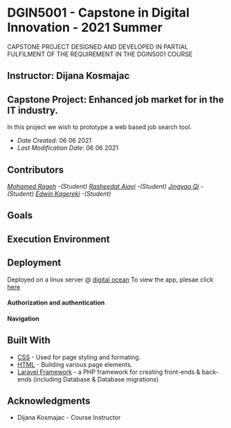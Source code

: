# DGIN5001 - Capstone in Digital Innovation - 2021 Summer
CAPSTONE PROJECT DESIGNED AND DEVELOPED IN PARTIAL FULFILMENT OF THE REQUIREMENT IN THE DGIN5001 COURSE

<!--- The following README.md sample file was adapted from https://gist.github.com/PurpleBooth/109311bb0361f32d87a2#file-readme-template-md by Gabriella Mosquera for academic use ---> 
<!--- You may delete any comments in this sample README.md file. If needing to use as a .txt file then simply delete all comments, edit as needed, and save as a README.txt file --->
## Instructor: Dijana Kosmajac
## Capstone Project: Enhanced job market for in the IT industry.

In this project we wish to prototype a web based job search tool.

* *Date Created*: 06 06 2021
* *Last Modification Date*: 06 06 2021

## Contributors


*[Mohamed Rageh](mh801085@dal.ca) -(Student)*
*[Rasheedat Ajayi](Rasheedat.Ajayi@dal.ca) -(Student)*
*[Jingyao Qi](jn252976@dal.ca) -(Student)*
*[Edwin Kagereki](Kagereki@dal.ca) -(Student)*


<!---* [Edwin M. Kagereki](Kagereki@dal.ca) - *(Role)*
* [Name](email@dal.ca) - *(Role)*
* [Name](email@dal.ca) - *(Role)*
* [Name](email@dal.ca) - *(Role)*
* [Name](email@dal.ca) - *(Role)*--->




## Goals



## Execution Environment



## Deployment

Deployed on a linux server @ [digital ocean](https://www.digitalocean.com)
To view the app, plesae click [here](http://165.227.44.155)


#### Authorization and authentication




#### Navigation


## Built With

<!--- Provide a list of the frameworks used to build this application, your list should include the name of the framework used, the url where the framework is available for download and what the framework was used for, see the example below --->


* [CSS](https://developer.mozilla.org/en-US/docs/Web/CSS) - Used for page styling and formating.
* [HTML](https://html.com) - Building various page elements.
* [Laravel Framework](https://laravel.com) - a PHP framework for creating front-ends & back-ends (including Database & Database migrations) 


## Acknowledgments

* Dijana Kosmajac - Course Instructor

